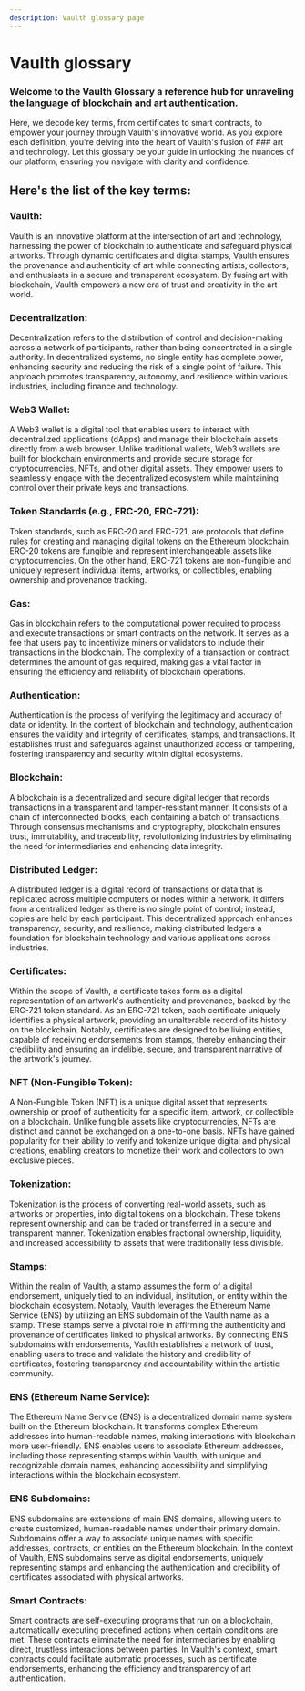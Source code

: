 ```yaml
---
description: Vaulth glossary page
---
```


# Vaulth glossary

### Welcome to the Vaulth Glossary a reference hub for unraveling the language of blockchain and art authentication. 
Here, we decode key terms, from certificates to smart contracts, to empower your journey through Vaulth's innovative world. As you explore each definition, you're 
delving into the heart of Vaulth's fusion of ### art and technology. Let this glossary be your guide in unlocking the nuances of our platform, ensuring you navigate 
with clarity and confidence.

## Here's the list of the key terms:

### Vaulth:
Vaulth is an innovative platform at the intersection of art and technology, harnessing the power of blockchain to authenticate and safeguard physical artworks. 
Through dynamic certificates and digital stamps, Vaulth ensures the provenance and authenticity of art while connecting artists, collectors, and enthusiasts in a 
secure and transparent ecosystem. By fusing art with blockchain, Vaulth empowers a new era of trust and creativity in the art world.

### Decentralization:
Decentralization refers to the distribution of control and decision-making across a network of participants, rather than being concentrated in a single authority. In 
decentralized systems, no single entity has complete power, enhancing security and reducing the risk of a single point of failure. This approach promotes 
transparency, autonomy, and resilience within various industries, including finance and technology.

### Web3 Wallet:
A Web3 wallet is a digital tool that enables users to interact with decentralized applications (dApps) and manage their blockchain assets directly from a web browser. 
Unlike traditional wallets, Web3 wallets are built for blockchain environments and provide secure storage for cryptocurrencies, NFTs, and other digital assets. They 
empower users to seamlessly engage with the decentralized ecosystem while maintaining control over their private keys and transactions.

### Token Standards (e.g., ERC-20, ERC-721):
Token standards, such as ERC-20 and ERC-721, are protocols that define rules for creating and managing digital tokens on the Ethereum blockchain. ERC-20 tokens are 
fungible and represent interchangeable assets like cryptocurrencies. On the other hand, ERC-721 tokens are non-fungible and uniquely represent individual items, 
artworks, or collectibles, enabling ownership and provenance tracking.

### Gas:
Gas in blockchain refers to the computational power required to process and execute transactions or smart contracts on the network. It serves as a fee that users pay 
to incentivize miners or validators to include their transactions in the blockchain. The complexity of a transaction or contract determines the amount of gas 
required, making gas a vital factor in ensuring the efficiency and reliability of blockchain operations.

### Authentication:
Authentication is the process of verifying the legitimacy and accuracy of data or identity. In the context of blockchain and technology, authentication ensures the 
validity and integrity of certificates, stamps, and transactions. It establishes trust and safeguards against unauthorized access or tampering, fostering transparency 
and security within digital ecosystems.

### Blockchain:
A blockchain is a decentralized and secure digital ledger that records transactions in a transparent and tamper-resistant manner. It consists of a chain of 
interconnected blocks, each containing a batch of transactions. Through consensus mechanisms and cryptography, blockchain ensures trust, immutability, and 
traceability, revolutionizing industries by eliminating the need for intermediaries and enhancing data integrity.

### Distributed Ledger:
A distributed ledger is a digital record of transactions or data that is replicated across multiple computers or nodes within a network. It differs from a centralized 
ledger as there is no single point of control; instead, copies are held by each participant. This decentralized approach enhances transparency, security, and 
resilience, making distributed ledgers a foundation for blockchain technology and various applications across industries.

### Certificates:
Within the scope of Vaulth, a certificate takes form as a digital representation of an artwork's authenticity and provenance, backed by the ERC-721 token standard. As 
an ERC-721 token, each certificate uniquely identifies a physical artwork, providing an unalterable record of its history on the blockchain. Notably, certificates are 
designed to be living entities, capable of receiving endorsements from stamps, thereby enhancing their credibility and ensuring an indelible, secure, and transparent 
narrative of the artwork's journey.

### NFT (Non-Fungible Token):
A Non-Fungible Token (NFT) is a unique digital asset that represents ownership or proof of authenticity for a specific item, artwork, or collectible on a blockchain. 
Unlike fungible assets like cryptocurrencies, NFTs are distinct and cannot be exchanged on a one-to-one basis. NFTs have gained popularity for their ability to verify 
and tokenize unique digital and physical creations, enabling creators to monetize their work and collectors to own exclusive pieces.

### Tokenization:
Tokenization is the process of converting real-world assets, such as artworks or properties, into digital tokens on a blockchain. These tokens represent ownership and 
can be traded or transferred in a secure and transparent manner. Tokenization enables fractional ownership, liquidity, and increased accessibility to assets that were 
traditionally less divisible.

### Stamps:
Within the realm of Vaulth, a stamp assumes the form of a digital endorsement, uniquely tied to an individual, institution, or entity within the blockchain ecosystem. 
Notably, Vaulth leverages the Ethereum Name Service (ENS) by utilizing an ENS subdomain of the Vaulth name as a stamp. These stamps serve a pivotal role in affirming 
the authenticity and provenance of certificates linked to physical artworks. By connecting ENS subdomains with endorsements, Vaulth establishes a network of trust, 
enabling users to trace and validate the history and credibility of certificates, fostering transparency and accountability within the artistic community.

### ENS (Ethereum Name Service):
The Ethereum Name Service (ENS) is a decentralized domain name system built on the Ethereum blockchain. It transforms complex Ethereum addresses into human-readable 
names, making interactions with blockchain more user-friendly. ENS enables users to associate Ethereum addresses, including those representing stamps within Vaulth, 
with unique and recognizable domain names, enhancing accessibility and simplifying interactions within the blockchain ecosystem.

### ENS Subdomains:
ENS subdomains are extensions of main ENS domains, allowing users to create customized, human-readable names under their primary domain. Subdomains offer a way to 
associate unique names with specific addresses, contracts, or entities on the Ethereum blockchain. In the context of Vaulth, ENS subdomains serve as digital 
endorsements, uniquely representing stamps and enhancing the authentication and credibility of certificates associated with physical artworks.

### Smart Contracts:
Smart contracts are self-executing programs that run on a blockchain, automatically executing predefined actions when certain conditions are met. These contracts 
eliminate the need for intermediaries by enabling direct, trustless interactions between parties. In Vaulth's context, smart contracts could facilitate automatic 
processes, such as certificate endorsements, enhancing the efficiency and transparency of art authentication.

